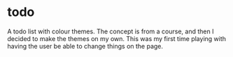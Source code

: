 # todo
A todo list with colour themes. The concept is from a course, and then I decided to make the themes on my own. This was my first time playing with having the user be able to change things on the page.
